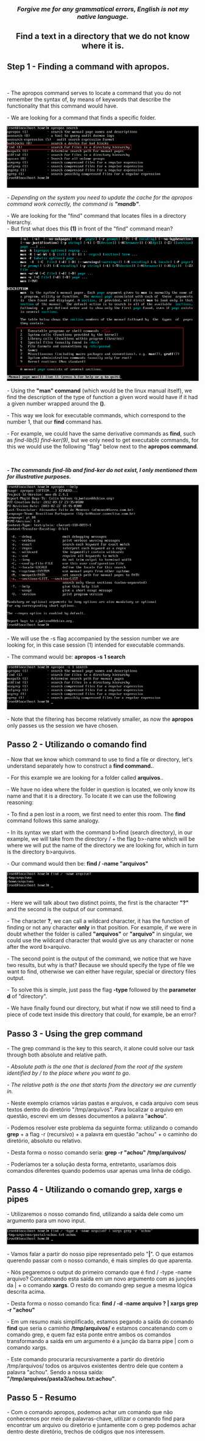 <h3 p align="center" > <i>Forgive me for any grammatical errors, English is not my native language. </i> </h3></p>

<h2 p align="center" > Find a text in a directory that we do not know where it is. </h2></p>

## Step 1 - Finding a command with apropos.

<br><p> - The apropos command serves to locate a command that you do not remember the syntax of, by means of keywords that describe the functionality that this command would have. <br> </p>

<p> - We are looking for a command that finds a specific folder.

![Passo 1](img/Passo_1.png) 

<p> <i> - Depending on the system you need to update the cache for the apropos command work correctly, the command is <b>"mandb"</b></i>. <p>

<p> - We are looking for the "find" command that locates files in a directory hierarchy. <br>
- But first what does this <b>(1)</b> in front of the "find" command mean? </p>

![Passo 3](img/Passo_3.png) 

<p> - Using the <b>"man" command</b> (which would be the linux manual itself), we find the description of the type of function a given word would have if it had a given number wrapped around the <b>()</b>.</p>

<p> - This way we look for executable commands, which correspond to the number 1, that our <b>find</b> command has. </p>

<p> - For example, we could have the same derivative commands as <b>find</b>, such as <i>find-lib(5) find-ker(9)</i>, but we only need to get executable commands, for this we would use the following "flag" below next to the <b>apropos command</b>.</p><br>


<p><b><i> - The commands find-lib and find-ker do not exist, I only mentioned them for illustrative purposes.</i></b></p>

![Passo 2](img/Passo_2.png) 

<p> - We will use the -s flag accompanied by the session number we are looking for, in this case session (1) intended for executable commands.</p>

<p> - The command would be: <b>apropos -s 1 search</b></p>

![Passo 4](img/Passo_4.png) 

<p> - Note that the filtering has become relatively smaller, as now the <b>apropos</b> only passes us the session we have chosen. </p>

## Passo 2 - Utilizando o comando <b>find</b> <br>

<p> - Now that we know which command to use to find a file or directory, let's understand separately how to construct a <b>find command.</b>. </p>

<p> - For this example we are looking for a folder called <b>arquivos</b>.</b>. </p>

<p> - We have no idea where the folder in question is located, we only know its name and that it is a directory. To locate it we can use the following reasoning: </p>

<p> - To find a pen lost in a room, we first need to enter this room. The <b>find</b> command follows this same analogy. </p>

<p> - In its syntax we start with the command b>find</b> (search directory), in our example, we will take from the directory / + the flag b>-name</b> which will be where we will put the name of the directory we are looking for, which in turn is the directory b>arquivos.</b></p>

<p> - Our command would then be: <b>find / -name "arquivos"</b></p>

![Passo 5](img/Passo_5.png) 

<p> - Here we will talk about two distinct points, the first is the character <b>"?"</b> and the second is the output of our command. </p>

<p> - The character <b>?</b>, we can call a wildcard character, it has the function of finding or not any character <b>only</b> in that position. For example, if we were in doubt whether the folder is called <b>"arquivos"</b> or <b>"arquivo"</b> in singular, we could use the wildcard character that would give us any character or none after the word b>arquivo</b>. </p>

<p> - The second point is the output of the command, we notice that we have two results, but why is that? Because we should specify the type of file we want to find, otherwise we can either have regular, special or directory files output. </p>

<p> - To solve this is simple, just pass the flag <b>-type</b> followed by the <b>parameter d</b> of "directory". </p>

<p> - We have finally found our directory, but what if now we still need to find a piece of code text inside this directory that could, for example, be an error? </p>

## Passo 3 - Using the <b>grep command</b> <br>

<p> - The grep command is the key to this search, it alone could solve our task through both absolute and relative path. </p>

<p> <i> - Absolute path is the one that is declared from the root of the system identified by / to the place where you want to go. </i> </p>
<p> <i> - The relative path is the one that starts from the directory we are currently in. </i> </p>

<p> - Neste exemplo criamos várias pastas e arquivos, e cada arquivo com seus textos dentro do diretório "/tmp/arquivos". Para localizar o arquivo em questão, escrevi em um desses documentos a palavra "<b>achou</b>". </p>

<p> - Podemos resolver este problema da seguinte forma: utilizando o comando <b>grep</b> + a flag -r (recursivo) + a palavra em questão "achou" + o caminho do diretório, absoluto ou relativo. </p>

<p> - Desta forma o nosso comando seria: <b>grep -r "achou" /tmp/arquivos/</b></p>

<p> - Poderíamos ter a solução desta forma, entretanto, usaríamos dois comandos diferentes quando podemos usar apenas uma linha de código.</p>

## Passo 4 - Utilizando o comando <b>grep</b>, <b>xargs</b> e <b>pipes</b> <br>

<p> - Utilizaremos o nosso comando find, utilizando a saída dele como um argumento para um novo input. </p>

![Passo 7](img/Passo_7.png) 

<p> - Vamos falar a partir do nosso pipe representado pelo "<b>|</b>". O que estamos querendo passar com o nosso comando, é mais simples do que aparenta.</p>
<p> - Nós pegaremos o output do primeiro comando que é find / -type -name arquivo? Concatenando esta saída em um novo argumento com as junções da | + o comando <b>xargs</b>. O resto do comando grep segue a mesma lógica descrita acima. </p>

<p> - Desta forma o nosso comando fica: <b>find / -d -name arquivo ? | xargs grep -r "achou"</b> </p>

<p> - Em um resumo mais simplificado, estamos pegando a saída do comando <b>find</b> que seria o caminho <b>/tmp/arquivos/</b> e estamos concatenando com o comando grep, e quem faz esta ponte entre ambos os comandos transformando a saída em um argumento é a junção da barra pipe | com o comando xargs. </p>

<p> - Este comando procuraria recursivamente a partir do diretório /tmp/arquivos/ todos os arquivos existentes dentro dele que contem a palavra "achou". Sendo a nossa saída: <b>"/tmp/arquivos/pasta3/achou.txt:achou"</b>. </p>

## Passo 5 - Resumo <br>

<p> - Com o comando apropos, podemos achar um comando que não conhecemos por meio de palavras-chave, utilizar o comando find para encontrar um arquivo ou diretório e juntamente com o grep podemos achar dentro deste diretório, trechos de códigos que nos interessem. </p>
